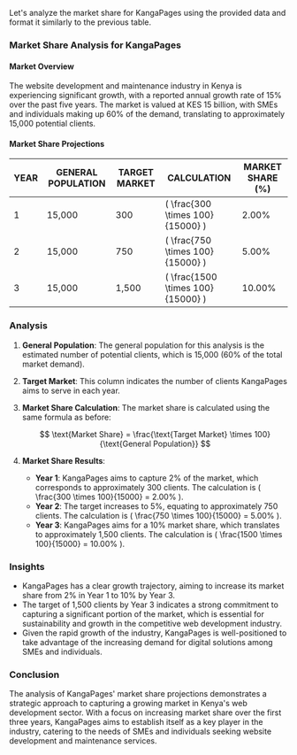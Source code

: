 Let's analyze the market share for KangaPages using the provided data and format it similarly to the previous table.

### Market Share Analysis for KangaPages

#### Market Overview
The website development and maintenance industry in Kenya is experiencing significant growth, with a reported annual growth rate of 15% over the past five years. The market is valued at KES 15 billion, with SMEs and individuals making up 60% of the demand, translating to approximately 15,000 potential clients.

#### Market Share Projections

| YEAR | GENERAL POPULATION | TARGET MARKET | CALCULATION               | MARKET SHARE (%) |
|------|--------------------|---------------|---------------------------|-------------------|
| 1    | 15,000             | 300           | \( \frac{300 \times 100}{15000} \) | 2.00%             |
| 2    | 15,000             | 750           | \( \frac{750 \times 100}{15000} \) | 5.00%             |
| 3    | 15,000             | 1,500         | \( \frac{1500 \times 100}{15000} \) | 10.00%            |

### Analysis

1. **General Population**: The general population for this analysis is the estimated number of potential clients, which is 15,000 (60% of the total market demand).

2. **Target Market**: This column indicates the number of clients KangaPages aims to serve in each year.

3. **Market Share Calculation**: The market share is calculated using the same formula as before:

   $$
   \text{Market Share} = \frac{\text{Target Market} \times 100}{\text{General Population}}
   $$

4. **Market Share Results**:
   - **Year 1**: KangaPages aims to capture 2% of the market, which corresponds to approximately 300 clients. The calculation is \( \frac{300 \times 100}{15000} = 2.00\% \).
   - **Year 2**: The target increases to 5%, equating to approximately 750 clients. The calculation is \( \frac{750 \times 100}{15000} = 5.00\% \).
   - **Year 3**: KangaPages aims for a 10% market share, which translates to approximately 1,500 clients. The calculation is \( \frac{1500 \times 100}{15000} = 10.00\% \).

### Insights

- KangaPages has a clear growth trajectory, aiming to increase its market share from 2% in Year 1 to 10% by Year 3.
- The target of 1,500 clients by Year 3 indicates a strong commitment to capturing a significant portion of the market, which is essential for sustainability and growth in the competitive web development industry.
- Given the rapid growth of the industry, KangaPages is well-positioned to take advantage of the increasing demand for digital solutions among SMEs and individuals.

### Conclusion

The analysis of KangaPages' market share projections demonstrates a strategic approach to capturing a growing market in Kenya's web development sector. With a focus on increasing market share over the first three years, KangaPages aims to establish itself as a key player in the industry, catering to the needs of SMEs and individuals seeking website development and maintenance services.